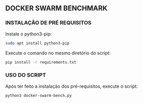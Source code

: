## DOCKER SWARM BENCHMARK
### INSTALAÇÃO DE PRÉ REQUISITOS
Instale o python3-pip:
```bash
sudo apt install python3-pip
```

Execute o comando no mesmo diretório do script:
```bash
pip install -r requirements.txt
```

### USO DO SCRIPT
Após ter feito a instalação dos pré-requisitos, execute o script:
```bash
python3 docker-swarm-bench.py
```
